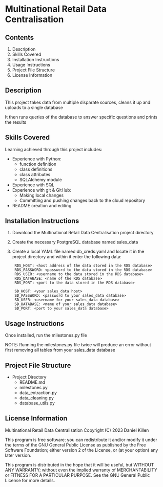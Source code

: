 # Multinational Retail Data Centralisation

## Contents

 1. Description
 1. Skills Covered
 1. Installation Instructions
 1. Usage Instructions
 1. Project File Structure
 1. License Information

## Description

This project takes data from multiple disparate sources, cleans it up and uploads to a single database

It then runs queries of the database to answer specific questions and prints the results

## Skills Covered

Learning achieved through this project includes:
- Experience with Python: 
    - function definition
    - class definitions
    - class attributes
    - SQLAlchemy module
- Experience with SQL
- Experience with git & GitHub:
    - Making local changes
    - Committing and pushing changes back to the cloud repository
- README creation and editing

## Installation Instructions

1. Download the Multinational Retail Data Centralisation project directory
1. Create the necessary PostgreSQL database named sales_data 
1. Create a local YAML file named db_creds.yaml and locate it in the project directory and within it enter the following data:

        RDS_HOST: <host address of the data stored in the RDS database>
        RDS_PASSWORD: <password to the data stored in the RDS database>
        RDS_USER: <username to the data stored in the RDS database>
        RDS_DATABASE: <name of the RDS database>
        RDS_PORT: <port to the data stored in the RDS database>

        SD_HOST: <your sales_data host>
        SD_PASSWORD: <password to your sales_data database>
        SD_USER: <username for your sales_data database>
        SD_DATABASE: <name of your sales_data database>
        SD_PORT: <port to your sales_data database>

## Usage Instructions

Once installed, run the milestones.py file

NOTE: Running the milestones.py file twice will produce an error without first removing all tables from your sales_data database

## Project File Structure

- Project Directory
    - README.md
    - milestones.py
    - data_extraction.py
    - data_cleaning.py
    - database_utils.py

## License Information

Multinational Retail Data Centralisation
Copyright (C) 2023 Daniel Killen

This program is free software; you can redistribute it and/or modify
it under the terms of the GNU General Public License as published by
the Free Software Foundation; either version 2 of the License, or
(at your option) any later version.

This program is distributed in the hope that it will be useful,
but WITHOUT ANY WARRANTY; without even the implied warranty of
MERCHANTABILITY or FITNESS FOR A PARTICULAR PURPOSE.  See the
GNU General Public License for more details.
